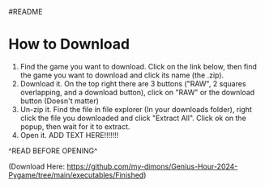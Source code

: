 #README

How to Download
=

1. Find the game you want to download. Click on the link below, then find the game you want to download and click its name (the .zip).
2. Download it. On the top right there are 3 buttons ("RAW", 2 squares overlapping, and a download button), click on "RAW" or the download button (Doesn't matter)
3. Un-zip it. Find the file in file explorer (In your downloads folder), right click the file you downloaded and click "Extract All". Click ok on the popup, then wait for it to extract.
4. Open it. ADD TEXT HERE!!!!!!!
   
^READ BEFORE OPENING^

 (Download Here: https://github.com/my-dimons/Genius-Hour-2024-Pygame/tree/main/executables/Finished)

